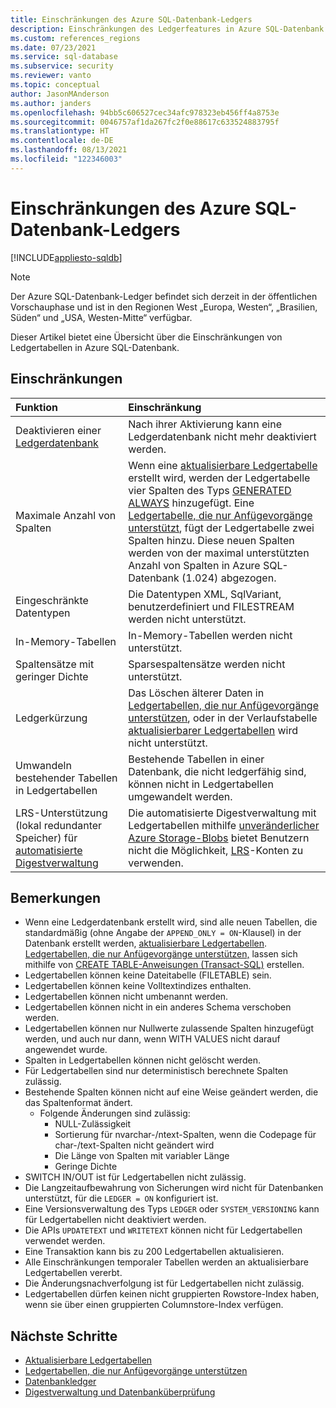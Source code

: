 ```yaml
---
title: Einschränkungen des Azure SQL-Datenbank-Ledgers
description: Einschränkungen des Ledgerfeatures in Azure SQL-Datenbank
ms.custom: references_regions
ms.date: 07/23/2021
ms.service: sql-database
ms.subservice: security
ms.reviewer: vanto
ms.topic: conceptual
author: JasonMAnderson
ms.author: janders
ms.openlocfilehash: 94bb5c606527cec34afc978323eb456ff4a8753e
ms.sourcegitcommit: 0046757af1da267fc2f0e88617c633524883795f
ms.translationtype: HT
ms.contentlocale: de-DE
ms.lasthandoff: 08/13/2021
ms.locfileid: "122346003"
---
```

# <a name="limitations-for-azure-sql-database-ledger"></a>Einschränkungen des Azure SQL-Datenbank-Ledgers

[!INCLUDE[appliesto-sqldb](../includes/appliesto-sqldb.md)]

> [!NOTE]
> Der Azure SQL-Datenbank-Ledger befindet sich derzeit in der öffentlichen Vorschauphase und ist in den Regionen West „Europa, Westen“, „Brasilien, Süden“ und „USA, Westen-Mitte“ verfügbar.

Dieser Artikel bietet eine Übersicht über die Einschränkungen von Ledgertabellen in Azure SQL-Datenbank.

## <a name="limitations"></a>Einschränkungen

| Funktion | Einschränkung |
| :--- | :--- |
| Deaktivieren einer [Ledgerdatenbank](ledger-database-ledger.md)   | Nach ihrer Aktivierung kann eine Ledgerdatenbank nicht mehr deaktiviert werden. |
| Maximale Anzahl von Spalten | Wenn eine [aktualisierbare Ledgertabelle](ledger-updatable-ledger-tables.md) erstellt wird, werden der Ledgertabelle vier Spalten des Typs [GENERATED ALWAYS](/sql/t-sql/statements/create-table-transact-sql#generate-always-columns) hinzugefügt. Eine [Ledgertabelle, die nur Anfügevorgänge unterstützt](ledger-append-only-ledger-tables.md), fügt der Ledgertabelle zwei Spalten hinzu. Diese neuen Spalten werden von der maximal unterstützten Anzahl von Spalten in Azure SQL-Datenbank (1.024) abgezogen. |
| Eingeschränkte Datentypen | Die Datentypen XML, SqlVariant, benutzerdefiniert und FILESTREAM werden nicht unterstützt. |
| In-Memory-Tabellen | In-Memory-Tabellen werden nicht unterstützt. |
| Spaltensätze mit geringer Dichte | Sparsespaltensätze werden nicht unterstützt. |
| Ledgerkürzung | Das Löschen älterer Daten in [Ledgertabellen, die nur Anfügevorgänge unterstützen](ledger-append-only-ledger-tables.md), oder in der Verlaufstabelle [aktualisierbarer Ledgertabellen](ledger-updatable-ledger-tables.md) wird nicht unterstützt. |
| Umwandeln bestehender Tabellen in Ledgertabellen | Bestehende Tabellen in einer Datenbank, die nicht ledgerfähig sind, können nicht in Ledgertabellen umgewandelt werden. |
|LRS-Unterstützung (lokal redundanter Speicher) für [automatisierte Digestverwaltung](ledger-digest-management-and-database-verification.md) | Die automatisierte Digestverwaltung mit Ledgertabellen mithilfe [unveränderlicher Azure Storage-Blobs](../../storage/blobs/immutable-storage-overview.md) bietet Benutzern nicht die Möglichkeit, [LRS](../../storage/common/storage-redundancy.md#locally-redundant-storage)-Konten zu verwenden.|

## <a name="remarks"></a>Bemerkungen

- Wenn eine Ledgerdatenbank erstellt wird, sind alle neuen Tabellen, die standardmäßig (ohne Angabe der `APPEND_ONLY = ON`-Klausel) in der Datenbank erstellt werden, [aktualisierbare Ledgertabellen](ledger-updatable-ledger-tables.md). [Ledgertabellen, die nur Anfügevorgänge unterstützen,](ledger-append-only-ledger-tables.md) lassen sich mithilfe von [CREATE TABLE-Anweisungen (Transact-SQL)](/sql/t-sql/statements/create-table-transact-sql) erstellen.
- Ledgertabellen können keine Dateitabelle (FILETABLE) sein.
- Ledgertabellen können keine Volltextindizes enthalten.
- Ledgertabellen können nicht umbenannt werden.
- Ledgertabellen können nicht in ein anderes Schema verschoben werden.
- Ledgertabellen können nur Nullwerte zulassende Spalten hinzugefügt werden, und auch nur dann, wenn WITH VALUES nicht darauf angewendet wurde.
- Spalten in Ledgertabellen können nicht gelöscht werden.
- Für Ledgertabellen sind nur deterministisch berechnete Spalten zulässig.
- Bestehende Spalten können nicht auf eine Weise geändert werden, die das Spaltenformat ändert.
  - Folgende Änderungen sind zulässig:
    - NULL-Zulässigkeit
    - Sortierung für nvarchar-/ntext-Spalten, wenn die Codepage für char-/text-Spalten nicht geändert wird
    - Die Länge von Spalten mit variabler Länge
    - Geringe Dichte
- SWITCH IN/OUT ist für Ledgertabellen nicht zulässig.
- Die Langzeitaufbewahrung von Sicherungen wird nicht für Datenbanken unterstützt, für die `LEDGER = ON` konfiguriert ist.
- Eine Versionsverwaltung des Typs `LEDGER` oder `SYSTEM_VERSIONING` kann für Ledgertabellen nicht deaktiviert werden.
- Die APIs `UPDATETEXT` und `WRITETEXT` können nicht für Ledgertabellen verwendet werden.
- Eine Transaktion kann bis zu 200 Ledgertabellen aktualisieren.
- Alle Einschränkungen temporaler Tabellen werden an aktualisierbare Ledgertabellen vererbt.
- Die Änderungsnachverfolgung ist für Ledgertabellen nicht zulässig.
- Ledgertabellen dürfen keinen nicht gruppierten Rowstore-Index haben, wenn sie über einen gruppierten Columnstore-Index verfügen.

## <a name="next-steps"></a>Nächste Schritte

- [Aktualisierbare Ledgertabellen](ledger-updatable-ledger-tables.md)
- [Ledgertabellen, die nur Anfügevorgänge unterstützen](ledger-append-only-ledger-tables.md)
- [Datenbankledger](ledger-database-ledger.md)
- [Digestverwaltung und Datenbanküberprüfung](ledger-digest-management-and-database-verification.md)